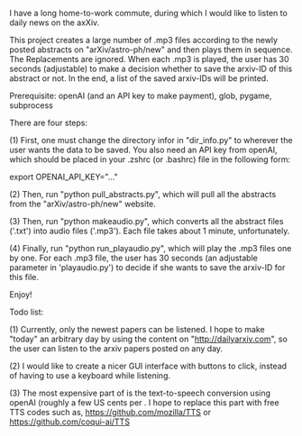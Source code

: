 I have a long home-to-work commute, during which I would like to listen to daily news on the axXiv.

This project creates a large number of .mp3 files according to the newly posted abstracts on "arXiv/astro-ph/new" and then plays them in sequence. The Replacements are ignored. When each .mp3 is played, the user has 30 seconds (adjustable) to make a decision whether to save the arxiv-ID of this abstract or not. In the end, a list of the saved arxiv-IDs will be printed.

Prerequisite: openAI (and an API key to make payment), glob, pygame, subprocess

There are four steps:

(1) First, one must change the directory infor in "dir_info.py" to wherever the user wants the data to be saved. You also need an API key from openAI, which should be placed in your .zshrc (or .bashrc) file in the following form:

export OPENAI_API_KEY="..."

(2) Then, run "python pull_abstracts.py", which will pull all the abstracts from the "arXiv/astro-ph/new" website.

(3) Then, run "python makeaudio.py", which converts all the abstract files ('.txt') into audio files ('.mp3'). Each file takes about 1 minute, unfortunately.

(4) Finally, run "python run_playaudio.py", which will play the .mp3 files one by one. For each .mp3 file, the user has 30 seconds (an adjustable parameter in 'playaudio.py') to decide if she wants to save the arxiv-ID for this file.

Enjoy!

Todo list:

(1) Currently, only the newest papers can be listened. I hope to make "today" an arbitrary day by using the content on "http://dailyarxiv.com", so the user can listen to the arxiv papers posted on any day.

(2) I would like to create a nicer GUI interface with buttons to click, instead of having to use a keyboard while listening.

(3) The most expensive part of is the text-to-speech conversion using openAI (roughly a few US cents per . I hope to replace this part with free TTS codes such as, https://github.com/mozilla/TTS or https://github.com/coqui-ai/TTS
